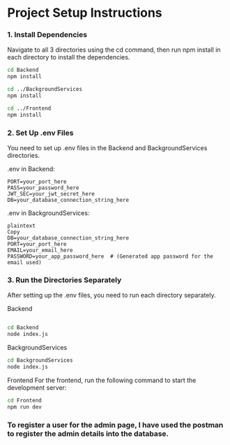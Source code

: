 # Project Setup Instructions
### 1. Install Dependencies
Navigate to all 3 directories using the cd command, then run npm install in each directory to install the dependencies.

```bash
cd Backend
npm install

cd ../BackgroundServices
npm install

cd ../Frontend
npm install

```
### 2. Set Up .env Files
You need to set up .env files in the Backend and BackgroundServices directories.

.env in Backend:
```.env
PORT=your_port_here
PASS=your_password_here
JWT_SEC=your_jwt_secret_here
DB=your_database_connection_string_here
```
.env in BackgroundServices:
```.env
plaintext
Copy
DB=your_database_connection_string_here
PORT=your_port_here
EMAIL=your_email_here
PASSWORD=your_app_password_here  # (Generated app password for the email used)
```
### 3. Run the Directories Separately
After setting up the .env files, you need to run each directory separately.

Backend
```bash

cd Backend
node index.js
```
BackgroundServices
```bash
cd BackgroundServices
node index.js
```
Frontend
For the frontend, run the following command to start the development server:

```bash
cd Frontend
npm run dev
```

### To register a user for the admin page, I have used the postman to register the admin details into the database.
